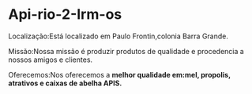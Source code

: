 # Api-rio-2-Irm-os
<p>Localização:Está localizado em Paulo Frontin,colonia Barra Grande.<p>
<p>Missão:Nossa missão é produzir produtos de qualidade e procedencia a nossos amigos e clientes.<p>
<p>Oferecemos:Nos oferecemos a <strong>melhor qualidade<strong> em:mel, propolis, atrativos e caixas de abelha APIS.<p>
